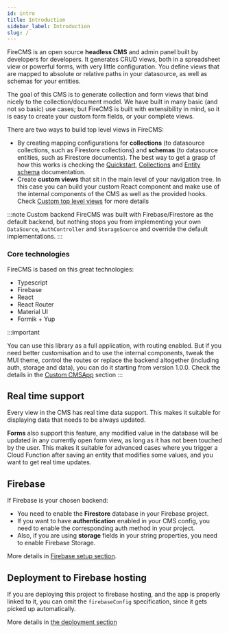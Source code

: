 ```yaml
---
id: intro
title: Introduction
sidebar_label: Introduction
slug: /
---
```


FireCMS is an open source **headless CMS** and admin panel built by developers
for developers. It generates CRUD views, both in a spreadsheet view or powerful forms,
with very little configuration. You define views that are mapped to absolute or
relative paths in your datasource, as well as schemas for your entities.

The goal of this CMS is to generate collection and form views that bind nicely
to the collection/document model. We have built in many basic (and not
so basic) use cases; but FireCMS is built with extensibility in mind, so it is
easy to create your custom form fields, or your complete views.

There are two ways to build top level views in FireCMS:

- By creating mapping configurations for **collections** (to datasource
  collections, such as Firestore collections)
  and **schemas** (to datasource entities, such as Firestore documents).
  The best way to get a grasp of how
  this works is checking the [Quickstart](quickstart.md),
  [Collections](collections.md) and [Entity schema](entity_schemas.md)
  documentation.
- Create **custom views** that sit in the main level of your navigation tree. In
  this case you can build your custom React component and make use of the
  internal components of the CMS as well as the provided hooks.
  Check [Custom top level views](custom_top_level_views.md) for more details


:::note Custom backend
FireCMS was built with Firebase/Firestore as the default backend, but nothing
stops you from implementing your own `DataSource`, `AuthController` and
`StorageSource` and override the default implementations.
:::

### Core technologies

FireCMS is based on this great technologies:

- Typescript
- Firebase
- React
- React Router
- Material UI
- Formik + Yup

:::important

You can use this library as a full application, with routing enabled.
But if you need better customisation and to use the internal components, tweak the
MUI theme, control the routes or replace the backend altogether
(including auth, storage and data), you can do it starting from version 1.0.0.
Check the details in the [Custom CMSApp](custom_cms_app.md) section
:::


## Real time support

Every view in the CMS has real time data support. This makes it suitable for
displaying data that needs to be always updated.

**Forms** also support this feature, any modified value in the database will be
updated in any currently open form view, as long as it has not been touched by
the user. This makes it suitable for advanced cases where you trigger a Cloud
Function after saving an entity that modifies some values, and you want to get
real time updates.

## Firebase

If Firebase is your chosen backend:
* You need to enable the **Firestore** database in your Firebase project.
* If you want to have  **authentication** enabled in your CMS config, you need to enable
  the corresponding auth method in your project.
* Also, if you are using **storage** fields in your string properties, you need
  to enable Firebase Storage.

More details in [Firebase setup section](firebase_setup.md).

## Deployment to Firebase hosting

If you are deploying this project to firebase hosting, and the app is properly
linked to it, you can omit the `firebaseConfig` specification, since it gets
picked up automatically.

More details in [the deployment section](deployment.md)

